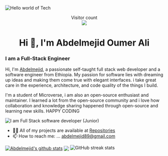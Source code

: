 <img src="https://raw.githubusercontent.com/sagar-viradiya/sagar-viradiya/master/resources/banner.png" alt="Hello world of Tech">

<p align="center"> 
  Visitor count<br>
  <img src="https://profile-counter.glitch.me/amejid/count.svg" />
</p>

<h1 align="center">Hi 👋, I'm Abdelmejid Oumer Ali</h1>

### I am a Full-Stack Engineer
Hi, I'm [Abdelmejid](https://www.linkedin.com/in/amejid/), a passionate self-taught full stack web developer and a software engineer from Ethiopia. My passion for software lies with dreaming up ideas and making them come true with elegant interfaces. i take great care in the experience, architecture, and code quality of the things I build.

I'm a student of Microverse, i am also an open-source enthusiast and maintainer. I learned a lot from the open-source community and i love how collaboration and knowledge sharing happened through open-source and learning new skills. HAPPY CODING 


![I am Full Stack software developer (Junior)](https://i.pinimg.com/originals/3e/9d/52/3e9d52bc38fa287a4cf10dcf8139076d.gif)


- 👨‍💻 All of my projects are available at [Repositories](https://github.com/amejid?tab=repositories)
- 📫 How to reach me: ... abdelmejid89@gmail.com

<a href="https://github.com/amejid/github-readme-stats"><img align="center" src="https://github-readme-stats.vercel.app/api?username=amejid&show_icons=true&include_all_commits=true&theme=buefy&hide_border=true" alt="Abdelmejid's github stats" /></a> <a href="https://github.com/amejid/github-readme-stats"><img align="center" src="https://github-readme-stats.vercel.app/api/top-langs/?username=amejid&layout=compact&theme=buefy&hide_border=true" /></a> 
![GitHub streak stats](https://github-readme-streak-stats.herokuapp.com/?user=amejid) 


<!--
**amejid/amejid** is a ✨ _special_ ✨ repository because its `README.md` (this file) appears on your GitHub profile.

Here are some ideas to get you started:

- 🔭 I’m currently working on ...
- 🌱 I’m currently learning ...
- 👯 I’m looking to collaborate on ...
- 🤔 I’m looking for help with ...
- 💬 Ask me about ...
- 📫 How to reach me: ...
- 😄 Pronouns: ...
- ⚡ Fun fact: ...
-->

